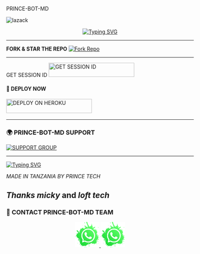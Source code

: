   
   PRINCE-BOT-MD 

![lazack](https://github.com/user-attachments/assets/4c512367-d49b-4db8-9a3f-0008497be19e)




<p align="center">
  <a href="https://git.io/typing-svg"><img src="https://readme-typing-svg.demolab.com?font=Jersey+20+Charted&size=30&pause=1000&color=0DFF00&width=435&lines=SAFE+TO+HEROKU+BOT+MADE+BY+PRINCE+TECH" alt="Typing SVG" /></a>
</p>

----------------------------------
 **FORK & STAR THE REPO**
<a href="https://github.com/PRINCETECH20/Prince-bot-md/fork">
  <img title="Fork Repo" src="https://img.shields.io/badge/Fork This Repo-blie?style=for-the-badge&logo=git&logoColor=blue"/>
</a>

---
   GET SESSION ID
<a href="https://silver-carly-54.tiiny.site/">
  <img title="GET SESSION ID" src="https://img.shields.io/badge/GET SESSION ID-HERE-green?style=for-the-badge&logo=render" width="230" height="38.45"/>
</a>


#### 🚀 **DEPLOY NOW**
<a href="https://dashboard.heroku.com/new?template=https://github.com/PRINCETECH20/PRINCE-BOT-MD/edit/main/README.md">
  <img title="DEPLOY ON HEROKU" src="https://img.shields.io/badge/DEPLOY-ON HEROKU-purple?style=for-the-badge&logo=heroku" width="230" height="38.45"/>
</a>


----------------------------------

### 🌍 **PRINCE-BOT-MD SUPPORT**

<a href="https://whatsapp.com/channel/0029VbAqgXx6mYPK6IVaY71V">
  <img height="30" title="SUPPORT GROUP" src="https://img.shields.io/badge/Support channel-25D366?style=for-the-badge&logo=whatsapp&logoColor=white">
</a>

---


[![Typing SVG](https://readme-typing-svg.herokuapp.com?font=Rockstar-ExtraBold&size=30&pause=1000&color=0000FF&center=true&vCenter=true&width=815&height=60&lines=▭+▬+▭+▬+▭+▬+▭+▬+▭+▬+▭)](https://git.io/typing-svg)

*MADE IN TANZANIA BY PRINCE TECH*
 
 *Thanks* *micky* and *loft tech*
 -------------------------------

### 🌟 **CONTACT PRINCE-BOT-MD TEAM**
<p align="center">
  <a href="https://wa.me/qr/V2LOTVUSN252J1"> <img src="https://raw.githubusercontent.com/shizothetechie/database/main/icon/WhatsApp.png" width="13%"> </a>
  <a href="https://wa.me/qr/V2LOTVUSN252J1"> <img src="https://raw.githubusercontent.com/shizothetechie/database/main/icon/WhatsApp.png" width="13%"> </a>
  <a 





